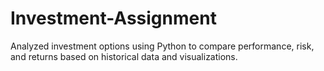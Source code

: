 # Investment-Assignment
Analyzed investment options using Python to compare performance, risk, and returns based on historical data and visualizations.
